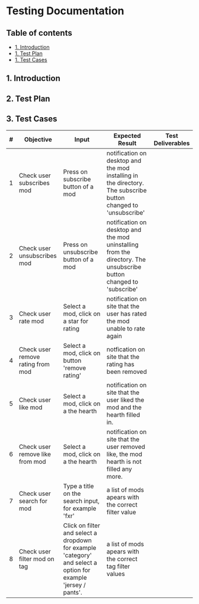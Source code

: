 # Testing Documentation

## Table of contents
- [1. Introduction](#1-Introduction)
- [1. Test Plan](#1-Test-Plan)
- [1. Test Cases](#1-Test-Cases)

## 1. Introduction

## 2. Test Plan


## 3. Test Cases
| # | Objective | Input | Expected Result | Test Deliverables |
|---|---|---|---|---|
| 1 | Check user subscribes mod | Press on subscribe button of a mod | notification on desktop and the mod installing in the directory. The subscribe button changed to 'unsubscribe' |  |
| 2 | Check user unsubscribes mod | Press on unsubscribe button of a mod | notification on desktop and the mod uninstalling from the directory. The unsubscribe button changed to 'subscribe' |  |
| 3 | Check user rate mod | Select a mod, click on a star for rating | notification on site that the user has rated the mod unable to rate again |  |
| 4 | Check user remove rating from mod | Select a mod, click on button 'remove rating' | notfication on site that the rating has been removed |  |
| 5 | Check user like mod | Select a mod, click on a the hearth | notification on site that the user liked the mod and the hearth filled in. |  |
| 6 | Check user remove like from mod | Select a mod, click on a the hearth | notification on site that the user removed like, the mod hearth is not filled any more. |  |
| 7 | Check user search for mod | Type a title on the search input, for example 'fxr' | a list of mods apears with the correct filter value |  |
| 8 | Check user filter mod on tag | Click on filter and select a dropdown for example 'category' and select a option for example 'jersey / pants'. | a list of mods apears with the correct tag filter values |  |
